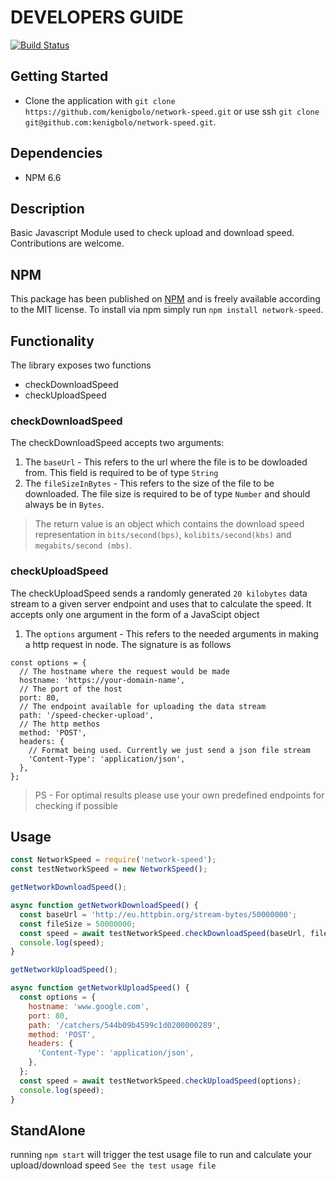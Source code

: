 # DEVELOPERS GUIDE

[![Build Status](https://travis-ci.org/kenigbolo/network-speed.png)](https://travis-ci.org/kenigbolo/network-speed)

## Getting Started

- Clone the application with
  `git clone https://github.com/kenigbolo/network-speed.git` or use ssh
  `git clone git@github.com:kenigbolo/network-speed.git`.

## Dependencies

- NPM 6.6

## Description

Basic Javascript Module used to check upload and download speed. Contributions
are welcome.

## NPM

This package has been published on
[NPM](https://www.npmjs.com/package/network-speed) and is freely available
according to the MIT license. To install via npm simply run
`npm install network-speed`.

## Functionality

The library exposes two functions

* checkDownloadSpeed
* checkUploadSpeed

### checkDownloadSpeed

The checkDownloadSpeed accepts two arguments:

1. The `baseUrl` - This refers to the url where the file is to be dowloaded from. This field is required to be of type `String`
2. The `fileSizeInBytes` - This refers to the size of the file to be downloaded. The file size is required to be of type `Number` and should always be in `Bytes`.

> The return value is an object which contains the download speed representation in `bits/second(bps)`, `kolibits/second(kbs)` and `megabits/second (mbs)`.

### checkUploadSpeed

The checkUploadSpeed sends a randomly generated `20 kilobytes` data stream to a given server endpoint and uses that to calculate the speed. It accepts only one argument in the form of a JavaScipt object

1. The `options` argument - This refers to the needed arguments in making a http request in node. The signature is as follows

```
const options = {
  // The hostname where the request would be made
  hostname: 'https://your-domain-name',
  // The port of the host
  port: 80,
  // The endpoint available for uploading the data stream
  path: '/speed-checker-upload',
  // The http methos
  method: 'POST',
  headers: {
    // Format being used. Currently we just send a json file stream
    'Content-Type': 'application/json',
  },
};
```

> PS - For optimal results please use your own predefined endpoints for checking if possible

## Usage

```javascript
const NetworkSpeed = require('network-speed');
const testNetworkSpeed = new NetworkSpeed();

getNetworkDownloadSpeed();

async function getNetworkDownloadSpeed() {
  const baseUrl = 'http://eu.httpbin.org/stream-bytes/50000000';
  const fileSize = 50000000;
  const speed = await testNetworkSpeed.checkDownloadSpeed(baseUrl, fileSize);
  console.log(speed);
}

getNetworkUploadSpeed();

async function getNetworkUploadSpeed() {
  const options = {
    hostname: 'www.google.com',
    port: 80,
    path: '/catchers/544b09b4599c1d0200000289',
    method: 'POST',
    headers: {
      'Content-Type': 'application/json',
    },
  };
  const speed = await testNetworkSpeed.checkUploadSpeed(options);
  console.log(speed);
}
```

## StandAlone

running `npm start` will trigger the test usage file to run and calculate your
upload/download speed `See the test usage file`
